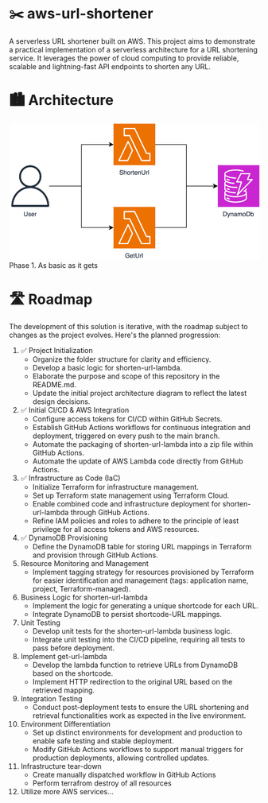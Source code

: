 # ✂️ aws-url-shortener

A serverless URL shortener built on AWS. This project aims to demonstrate a practical implementation of a serverless architecture for a URL shortening service. It leverages the power of cloud computing to provide reliable, scalable and lightning-fast API endpoints to shorten any URL.

# 🏙️ Architecture

![Architecture Diagram](assets/link-shortener.phase1.drawio.svg)
Phase 1. As basic as it gets

# 🛣️ Roadmap

The development of this solution is iterative, with the roadmap subject to changes as the project evolves. Here's the planned progression:

1. ✅ Project Initialization
    - Organize the folder structure for clarity and efficiency.
    - Develop a basic logic for shorten-url-lambda.
    - Elaborate the purpose and scope of this repository in the README.md.
    - Update the initial project architecture diagram to reflect the latest design decisions.
2. ✅ Initial CI/CD & AWS Integration
    - Configure access tokens for CI/CD within GitHub Secrets.
    - Establish GitHub Actions workflows for continuous integration and deployment, triggered on every push to the main branch.
    - Automate the packaging of shorten-url-lambda into a zip file within GitHub Actions.
    - Automate the update of AWS Lambda code directly from GitHub Actions.
3. ✅ Infrastructure as Code (IaC)
    - Initialize Terraform for infrastructure management.
    - Set up Terraform state management using Terraform Cloud.
    - Enable combined code and infrastructure deployment for shorten-url-lambda through GitHub Actions.
    - Refine IAM policies and roles to adhere to the principle of least privilege for all access tokens and AWS resources.
4. ✅ DynamoDB Provisioning
    - Define the DynamoDB table for storing URL mappings in Terraform and provision through GitHub Actions.
5. Resource Monitoring and Management
    - Implement tagging strategy for resources provisioned by Terraform for easier identification and management (tags: application name, project, Terraform-managed).
6. Business Logic for shorten-url-lambda
    - Implement the logic for generating a unique shortcode for each URL.
    - Integrate DynamoDB to persist shortcode-URL mappings.
7. Unit Testing
    - Develop unit tests for the shorten-url-lambda business logic.
    - Integrate unit testing into the CI/CD pipeline, requiring all tests to pass before deployment.
8. Implement get-url-lambda
    - Develop the lambda function to retrieve URLs from DynamoDB based on the shortcode.
    - Implement HTTP redirection to the original URL based on the retrieved mapping.
9. Integration Testing
    - Conduct post-deployment tests to ensure the URL shortening and retrieval functionalities work as expected in the live environment.
10. Environment Differentiation
    - Set up distinct environments for development and production to enable safe testing and stable deployment.
    - Modify GitHub Actions workflows to support manual triggers for production deployments, allowing controlled updates.
11. Infrastructure tear-down
    - Create manually dispatched workflow in GitHub Actions
    - Perform terrafrom destroy of all resources
12. Utilize more AWS services...